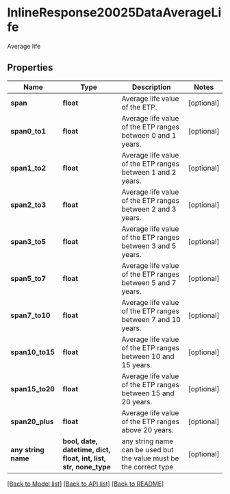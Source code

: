 # InlineResponse20025DataAverageLife

Average life

## Properties
Name | Type | Description | Notes
------------ | ------------- | ------------- | -------------
**span** | **float** | Average life value of the ETP. | [optional] 
**span0_to1** | **float** | Average life value of the ETP ranges between 0 and 1 years. | [optional] 
**span1_to2** | **float** | Average life value of the ETP ranges between 1 and 2 years. | [optional] 
**span2_to3** | **float** | Average life value of the ETP ranges between 2 and 3 years. | [optional] 
**span3_to5** | **float** | Average life value of the ETP ranges between 3 and 5 years. | [optional] 
**span5_to7** | **float** | Average life value of the ETP ranges between 5 and 7 years. | [optional] 
**span7_to10** | **float** | Average life value of the ETP ranges between 7 and 10 years. | [optional] 
**span10_to15** | **float** | Average life value of the ETP ranges between 10 and 15 years. | [optional] 
**span15_to20** | **float** | Average life value of the ETP ranges between 15 and 20 years. | [optional] 
**span20_plus** | **float** | Average life value of the ETP ranges above 20 years. | [optional] 
**any string name** | **bool, date, datetime, dict, float, int, list, str, none_type** | any string name can be used but the value must be the correct type | [optional]

[[Back to Model list]](../README.md#documentation-for-models) [[Back to API list]](../README.md#documentation-for-api-endpoints) [[Back to README]](../README.md)


